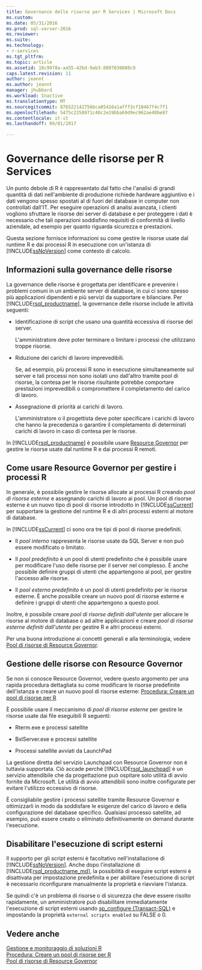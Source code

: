 ```yaml
---
title: Governance delle risorse per R Services | Microsoft Docs
ms.custom: 
ms.date: 05/31/2016
ms.prod: sql-server-2016
ms.reviewer: 
ms.suite: 
ms.technology:
- r-services
ms.tgt_pltfrm: 
ms.topic: article
ms.assetid: 18c9978a-aa55-42bd-9ab3-8097030888c9
caps.latest.revision: 11
author: jeannt
ms.author: jeannt
manager: jhubbard
ms.workload: Inactive
ms.translationtype: MT
ms.sourcegitcommit: 876522142756bca05416a1afff3cf10467f4c7f1
ms.openlocfilehash: 5475c2258971c48c2e19bba69d9ec962ae48be87
ms.contentlocale: it-it
ms.lasthandoff: 09/01/2017

---
```

# <a name="resource-governance-for-r-services"></a>Governance delle risorse per R Services
  Un punto debole di R è rappresentato dal fatto che l'analisi di grandi quantità di dati nell'ambiente di produzione richiede hardware aggiuntivo e i dati vengono spesso spostati al di fuori del database in computer non controllati dall'IT.  Per eseguire operazioni di analisi avanzata, i clienti vogliono sfruttare le risorse dei server di database e per proteggere i dati è necessario che tali operazioni soddisfino requisiti di conformità di livello aziendale, ad esempio per quanto riguarda sicurezza e prestazioni.  
  
 Questa sezione fornisce informazioni su come gestire le risorse usate dal runtime R e dai processi R in esecuzione con un'istanza di [!INCLUDE[ssNoVersion](../../includes/ssnoversion-md.md)] come contesto di calcolo.  
  
## <a name="what-is-resource-governance"></a>Informazioni sulla governance delle risorse  
 La governance delle risorse è progettata per identificare e prevenire i problemi comuni in un ambiente server di database, in cui ci sono spesso più applicazioni dipendenti e più servizi da supportare e bilanciare. Per [!INCLUDE[rsql_productname](../../includes/rsql-productname-md.md)], la governance delle risorse include le attività seguenti:  
  
-   Identificazione di script che usano una quantità eccessiva di risorse del server.  
  
     L'amministratore deve poter terminare o limitare i processi che utilizzano troppe risorse.  
  
-   Riduzione dei carichi di lavoro imprevedibili.  
  
     Se, ad esempio, più processi R sono in esecuzione simultaneamente sul server e tali processi non sono isolati uno dall'altro tramite pool di risorse, la contesa per le risorse risultante potrebbe comportare prestazioni imprevedibili o compromettere il completamento del carico di lavoro.  
  
-   Assegnazione di priorità ai carichi di lavoro.  
  
     L'amministratore o il progettista deve poter specificare i carichi di lavoro che hanno la precedenza o garantire il completamento di determinati carichi di lavoro in caso di contesa per le risorse.  
  
 In [!INCLUDE[rsql_productname](../../includes/rsql-productname-md.md)] è possibile usare [Resource Governor](../../relational-databases/resource-governor/resource-governor.md) per gestire le risorse usate dal runtime R e dai processi R remoti.  
  
## <a name="how-to-use-resource-governor-to-manage-r-jobs"></a>Come usare Resource Governor per gestire i processi R  
 In generale, è possibile gestire le risorse allocate ai processi R creando *pool di risorse esterne* e assegnando carichi di lavoro ai pool. Un pool di risorse esterne è un nuovo tipo di pool di risorse introdotto in [!INCLUDE[ssCurrent](../../includes/sscurrent-md.md)] per supportare la gestione del runtime R e di altri processi esterni al motore di database.  
  
 In [!INCLUDE[ssCurrent](../../includes/sscurrent-md.md)] ci sono ora tre tipi di pool di risorse predefiniti.  
  
-   Il *pool interno* rappresenta le risorse usate da SQL Server e non può essere modificato o limitato.  
  
-   Il *pool predefinito* è un pool di utenti predefinito che è possibile usare per modificare l'uso delle risorse per il server nel complesso. È anche possibile definire gruppi di utenti che appartengono al pool, per gestire l'accesso alle risorse.  
  
-   Il *pool esterno predefinito* è un pool di utenti predefinito per le risorse esterne. È anche possibile creare un nuovo pool di risorse esterne e definire i gruppi di utenti che appartengono a questo pool.  
  
 Inoltre, è possibile creare *pool di risorse definiti dall'utente* per allocare le risorse al motore di database o ad altre applicazioni e creare *pool di risorse esterne definiti dall'utente* per gestire R e altri processi esterni.  
  
 Per una buona introduzione ai concetti generali e alla terminologia, vedere [Pool di risorse di Resource Governor](../../relational-databases/resource-governor/resource-governor-resource-pool.md).  

  
## <a name="resource-management-using-resource-governor"></a>Gestione delle risorse con Resource Governor 

   Se non si conosce Resource Governor, vedere questo argomento per una rapida procedura dettagliata su come modificare le risorse predefinite dell'istanza e creare un nuovo pool di risorse esterne: [Procedura: Creare un pool di risorse per R](../../advanced-analytics/r-services/how-to-create-a-resource-pool-for-r.md)   
  
 È possibile usare il meccanismo di *pool di risorse esterne* per gestire le risorse usate dai file eseguibili R seguenti:  
  
-   Rterm.exe e processi satellite  
  
-   BxlServer.exe e processi satellite  
  
-   Processi satellite avviati da LaunchPad  
  
 La gestione diretta del servizio Launchpad con Resource Governor non è tuttavia supportata. Ciò accade perché [!INCLUDE[rsql_launchpad](../../includes/rsql-launchpad-md.md)] è un servizio attendibile che da progettazione può ospitare solo utilità di avvio fornite da Microsoft. Le utilità di avvio attendibili sono inoltre configurate per evitare l'utilizzo eccessivo di risorse.  
  
 È consigliabile gestire i processi satellite tramite Resource Governor e ottimizzarli in modo da soddisfare le esigenze del carico di lavoro e della configurazione del database specifico.  Qualsiasi processo satellite, ad esempio, può essere creato o eliminato definitivamente on demand durante l'esecuzione.  
  
## <a name="disable-external-script-execution"></a>Disabilitare l'esecuzione di script esterni  
 Il supporto per gli script esterni è facoltativo nell'installazione di [!INCLUDE[ssNoVersion](../../includes/ssnoversion-md.md)]. Anche dopo l'installazione di [!INCLUDE[rsql_productname_md](../../includes/rsql-productname-md.md)], la possibilità di eseguire script esterni è disattivata per impostazione predefinita e per abilitare l'esecuzione di script è necessario riconfigurare manualmente la proprietà e riavviare l'istanza.  
  
 Se quindi c'è un problema di risorse o di sicurezza che deve essere risolto rapidamente, un amministratore può disabilitare immediatamente l'esecuzione di script esterni usando [sp_configure &#40;Transact-SQL&#41;](../../relational-databases/system-stored-procedures/sp-configure-transact-sql.md) e impostando la proprietà `external scripts enabled` su FALSE o 0.  
  
## <a name="see-also"></a>Vedere anche  
 [Gestione e monitoraggio di soluzioni R](../../advanced-analytics/r-services/managing-and-monitoring-r-solutions.md)  
 [Procedura: Creare un pool di risorse per R](../../advanced-analytics/r-services/how-to-create-a-resource-pool-for-r.md)  
 [Pool di risorse di Resource Governor](../../relational-databases/resource-governor/resource-governor-resource-pool.md)
  


